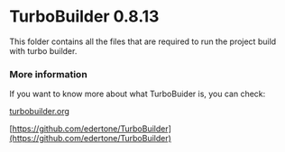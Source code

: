 # TurboBuilder 0.8.13

This folder contains all the files that are required to run the project build with turbo builder.

### More information

If you want to know more about what TurboBuider is, you can check:


[turbobuilder.org](https://turbobuilder.org)

[https://github.com/edertone/TurboBuilder](https://github.com/edertone/TurboBuilder) 